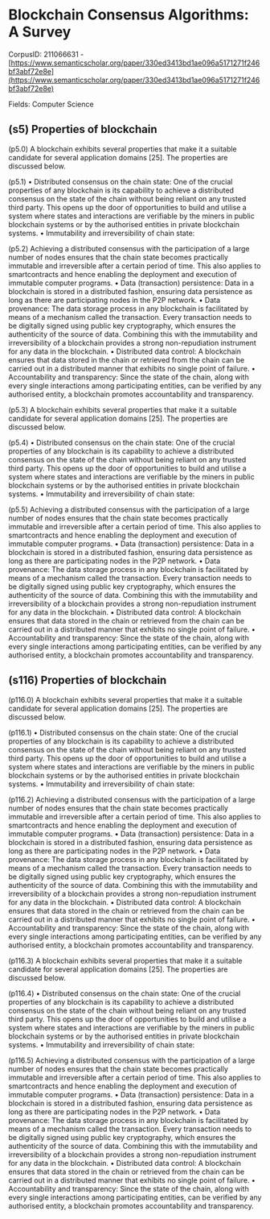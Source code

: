 # Blockchain Consensus Algorithms: A Survey

CorpusID: 211066631 - [https://www.semanticscholar.org/paper/330ed3413bd1ae096a5171271f246bf3abf72e8e](https://www.semanticscholar.org/paper/330ed3413bd1ae096a5171271f246bf3abf72e8e)

Fields: Computer Science

## (s5) Properties of blockchain
(p5.0) A blockchain exhibits several properties that make it a suitable candidate for several application domains [25]. The properties are discussed below.

(p5.1) • Distributed consensus on the chain state: One of the crucial properties of any blockchain is its capability to achieve a distributed consensus on the state of the chain without being reliant on any trusted third party. This opens up the door of opportunities to build and utilise a system where states and interactions are verifiable by the miners in public blockchain systems or by the authorised entities in private blockchain systems. • Immutability and irreversibility of chain state:

(p5.2) Achieving a distributed consensus with the participation of a large number of nodes ensures that the chain state becomes practically immutable and irreversible after a certain period of time. This also applies to smartcontracts and hence enabling the deployment and execution of immutable computer programs. • Data (transaction) persistence: Data in a blockchain is stored in a distributed fashion, ensuring data persistence as long as there are participating nodes in the P2P network. • Data provenance: The data storage process in any blockchain is facilitated by means of a mechanism called the transaction. Every transaction needs to be digitally signed using public key cryptography, which ensures the authenticity of the source of data. Combining this with the immutability and irreversibility of a blockchain provides a strong non-repudiation instrument for any data in the blockchain. • Distributed data control: A blockchain ensures that data stored in the chain or retrieved from the chain can be carried out in a distributed manner that exhibits no single point of failure. • Accountability and transparency: Since the state of the chain, along with every single interactions among participating entities, can be verified by any authorised entity, a blockchain promotes accountability and transparency.

(p5.3) A blockchain exhibits several properties that make it a suitable candidate for several application domains [25]. The properties are discussed below.

(p5.4) • Distributed consensus on the chain state: One of the crucial properties of any blockchain is its capability to achieve a distributed consensus on the state of the chain without being reliant on any trusted third party. This opens up the door of opportunities to build and utilise a system where states and interactions are verifiable by the miners in public blockchain systems or by the authorised entities in private blockchain systems. • Immutability and irreversibility of chain state:

(p5.5) Achieving a distributed consensus with the participation of a large number of nodes ensures that the chain state becomes practically immutable and irreversible after a certain period of time. This also applies to smartcontracts and hence enabling the deployment and execution of immutable computer programs. • Data (transaction) persistence: Data in a blockchain is stored in a distributed fashion, ensuring data persistence as long as there are participating nodes in the P2P network. • Data provenance: The data storage process in any blockchain is facilitated by means of a mechanism called the transaction. Every transaction needs to be digitally signed using public key cryptography, which ensures the authenticity of the source of data. Combining this with the immutability and irreversibility of a blockchain provides a strong non-repudiation instrument for any data in the blockchain. • Distributed data control: A blockchain ensures that data stored in the chain or retrieved from the chain can be carried out in a distributed manner that exhibits no single point of failure. • Accountability and transparency: Since the state of the chain, along with every single interactions among participating entities, can be verified by any authorised entity, a blockchain promotes accountability and transparency.
## (s116) Properties of blockchain
(p116.0) A blockchain exhibits several properties that make it a suitable candidate for several application domains [25]. The properties are discussed below.

(p116.1) • Distributed consensus on the chain state: One of the crucial properties of any blockchain is its capability to achieve a distributed consensus on the state of the chain without being reliant on any trusted third party. This opens up the door of opportunities to build and utilise a system where states and interactions are verifiable by the miners in public blockchain systems or by the authorised entities in private blockchain systems. • Immutability and irreversibility of chain state:

(p116.2) Achieving a distributed consensus with the participation of a large number of nodes ensures that the chain state becomes practically immutable and irreversible after a certain period of time. This also applies to smartcontracts and hence enabling the deployment and execution of immutable computer programs. • Data (transaction) persistence: Data in a blockchain is stored in a distributed fashion, ensuring data persistence as long as there are participating nodes in the P2P network. • Data provenance: The data storage process in any blockchain is facilitated by means of a mechanism called the transaction. Every transaction needs to be digitally signed using public key cryptography, which ensures the authenticity of the source of data. Combining this with the immutability and irreversibility of a blockchain provides a strong non-repudiation instrument for any data in the blockchain. • Distributed data control: A blockchain ensures that data stored in the chain or retrieved from the chain can be carried out in a distributed manner that exhibits no single point of failure. • Accountability and transparency: Since the state of the chain, along with every single interactions among participating entities, can be verified by any authorised entity, a blockchain promotes accountability and transparency.

(p116.3) A blockchain exhibits several properties that make it a suitable candidate for several application domains [25]. The properties are discussed below.

(p116.4) • Distributed consensus on the chain state: One of the crucial properties of any blockchain is its capability to achieve a distributed consensus on the state of the chain without being reliant on any trusted third party. This opens up the door of opportunities to build and utilise a system where states and interactions are verifiable by the miners in public blockchain systems or by the authorised entities in private blockchain systems. • Immutability and irreversibility of chain state:

(p116.5) Achieving a distributed consensus with the participation of a large number of nodes ensures that the chain state becomes practically immutable and irreversible after a certain period of time. This also applies to smartcontracts and hence enabling the deployment and execution of immutable computer programs. • Data (transaction) persistence: Data in a blockchain is stored in a distributed fashion, ensuring data persistence as long as there are participating nodes in the P2P network. • Data provenance: The data storage process in any blockchain is facilitated by means of a mechanism called the transaction. Every transaction needs to be digitally signed using public key cryptography, which ensures the authenticity of the source of data. Combining this with the immutability and irreversibility of a blockchain provides a strong non-repudiation instrument for any data in the blockchain. • Distributed data control: A blockchain ensures that data stored in the chain or retrieved from the chain can be carried out in a distributed manner that exhibits no single point of failure. • Accountability and transparency: Since the state of the chain, along with every single interactions among participating entities, can be verified by any authorised entity, a blockchain promotes accountability and transparency.
